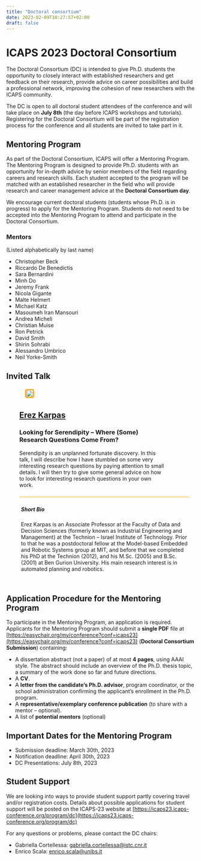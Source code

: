 ```yaml
---
title: "Doctoral consortium"
date: 2023-02-09T10:27:57+02:00
draft: false
---
```

# ICAPS 2023 Doctoral Consortium

The Doctoral Consortium (DC) is intended to give Ph.D. students the opportunity to closely interact with established researchers and get feedback on their research, provide advice on career possibilities and build a professional network, improving the cohesion of new researchers with the ICAPS community.

The DC is open to all doctoral student attendees of the conference and will take place on **July 8th** (the day before ICAPS workshops and tutorials). Registering for the Doctoral Consortium will be part of the registration process for the conference and all students are invited to take part in it.


## Mentoring Program

As part of the Doctoral Consortium, ICAPS will offer a Mentoring Program. The Mentoring Program is designed to provide Ph.D. students with an opportunity for in-depth advice by senior members of the field regarding careers and research skills. Each student accepted to the program will be matched with an established researcher in the field who will provide research and career management advice at the **Doctoral Consortium day**.

We encourage current doctoral students (students whose Ph.D. is in progress) to apply for the Mentoring Program. Students do not need to be accepted into the Mentoring Program to attend and participate in the Doctoral Consortium.

### Mentors 

(Listed alphabetically by last name)

* Christopher Beck
* Riccardo De Benedictis
* Sara Bernardini
* Minh Do
* Jeremy Frank
* Nicola Gigante
* Malte Helmert
* Michael Katz
* Masoumeh Iran Mansouri
* Andrea Micheli
* Christian Muise
* Ron Petrick
* David Smith
* Shirin Sohrabi
* Alessandro Umbrico
* Neil Yorke-Smith


## Invited Talk

<div style="width: 90%; padding: 1%; margin-left: 5%;">

 <div style="display:inline-block; vertical-align:middle; width: 14%; vertical-align: middle; text-align: center; ">
 	<img style="border-radius: 5px; border: solid orange; border-radius: 5px; padding: 1%;" src="/img/erez.jpeg" />
 </div>
 
 <div style="display:inline-block; padding: 1%; vertical-align:middle; width: 85%;">
  <h2><a href="https://karpase.net.technion.ac.il/" target="_blank">Erez Karpas</a></h2>
  <h3>Looking for Serendipity – Where (Some) Research Questions Come From?</h3>
  <p>Serendipity is an unplanned fortunate discovery. In this talk, I will describe how I have stumbled on some very interesting research questions by paying attention to small details. I will then try to give some general advice on how to look for interesting research questions in your own work.</p>
 	
 </div>
 
 
 <div style="width: 98%; margin: 1%; margin-top: 1%; padding: 1%; border-top: 1px solid orange">
  <h5>Short Bio</h5>
  <p>Erez Karpas is an Associate Professor at the Faculty of Data and Decision Sciences (formerly known as Industrial Engineering and Management) at the Technion – Israel Institute of Technology. Prior to that he was a postdoctoral fellow at the Model-based Embedded and Robotic Systems group at MIT, and before that we completed his PhD at the Technion (2012), and his M.Sc. (2005) and B.Sc. (2001) at Ben Gurion University. His main research interest is in automated planning and robotics.</p>
 
 </div>


</div>

## Application Procedure for the Mentoring Program

To participate in the Mentoring Program, an application is required. Applicants for the Mentoring Program should submit a **single PDF** file at [https://easychair.org/my/conference?conf=icaps23](https://easychair.org/my/conference?conf=icaps23)  (**Doctoral Consortium Submission**) containing:

- A dissertation abstract (not a paper) of at most **4 pages**, using AAAI style. The abstract should include an overview of the Ph.D. thesis topic, a summary of the work done so far and future directions.
- A **CV**.
- A **letter from the candidate’s Ph.D. advisor**, program coordinator, or the school administration confirming the applicant’s enrollment in the Ph.D. program.
- A **representative/exemplary conference publication** (to share with a mentor – optional).
- A list of **potential mentors** (optional)


## Important Dates for the Mentoring Program

- Submission deadline: March 30th, 2023
- Notification deadline: April 30th, 2023
- DC Presentations: July 8th, 2023

## Student Support

We are looking into ways to provide student support partly covering travel and/or registration costs. Details about possible applications for student support will be posted on the ICAPS-23 website at [https://icaps23.icaps-conference.org/program/dc](https://icaps23.icaps-conference.org/program/dc)

For any questions or problems, please contact the DC chairs:

- Gabriella Cortellessa: <gabriella.cortellessa@istc.cnr.it>
- Enrico Scala: <enrico.scala@unibs.it>


